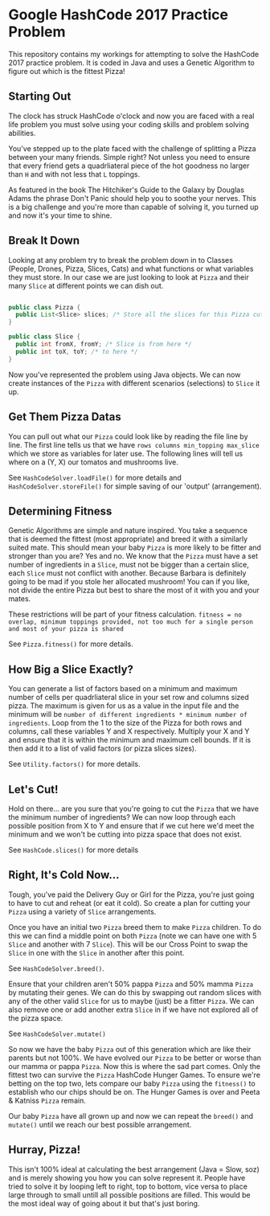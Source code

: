 # Google HashCode 2017 Practice Problem

This repository contains my workings for attempting to solve the HashCode 2017 practice problem.
It is coded in Java and uses a Genetic Algorithm to figure out which is the fittest Pizza!

## Starting Out

The clock has struck HashCode o'clock and now you are faced with a real life problem you must solve using your coding skills and problem solving abilities.

You've stepped up to the plate faced with the challenge of splitting a Pizza between your many friends. Simple right?
Not unless you need to ensure that every friend gets a quadrliateral piece of the hot goodness no larger than `H` and with not less that `L` toppings.

As featured in the book The Hitchiker's Guide to the Galaxy by Douglas Adams the phrase Don't Panic should help you to soothe your nerves.
This is a big challenge and you're more than capable of solving it, you turned up and now it's your time to shine.

## Break It Down

Looking at any problem try to break the problem down in to Classes (People, Drones, Pizza, Slices, Cats) and what functions or what variables they must store.
In our case we are just looking to look at `Pizza` and their many `Slice` at different points we can dish out.

```java

public class Pizza {
  public List<Slice> slices; /* Store all the slices for this Pizza cutting scenario */
}

public class Slice {
  public int fromX, fromY; /* Slice is from here */
  public int toX, toY; /* to here */
}

```

Now you've represented the problem using Java objects.
We can now create instances of the `Pizza` with different scenarios (selections) to `Slice` it up.

## Get Them Pizza Datas

You can pull out what our `Pizza` could look like by reading the file line by line.
The first line tells us that we have `rows columns min_topping max_slice` which we store as variables for later use.
The following lines will tell us where on a (Y, X) our tomatos and mushrooms live.

See `HashCodeSolver.loadFile()` for more details and `HashCodeSolver.storeFile()` for simple saving of our 'output' (arrangement).

## Determining Fitness

Genetic Algorithms are simple and nature inspired.
You take a sequence that is deemed the fittest (most appropriate) and breed it with a similarly suited mate.
This should mean your baby `Pizza` is more likely to be fitter and stronger than you are? Yes and no.
We know that the `Pizza` must have a set number of ingredients in a `Slice`, must not be bigger than a certain slice, each `Slice` must not conflict with another.
Because Barbara is definitely going to be mad if you stole her allocated mushroom!
You can if you like, not divide the entire Pizza but best to share the most of it with you and your mates.

These restrictions will be part of your fitness calculation.
`fitness = no overlap, minimum toppings provided, not too much for a single person and most of your pizza is shared`

See `Pizza.fitness()` for more details.

## How Big a Slice Exactly?

You can generate a list of factors based on a minimum and maximum number of cells per quadrliateral slice in your set row and columns sized pizza.
The maximum is given for us as a value in the input file and the minimum will be `number of different ingredients * minimum number of ingredients`.
Loop from the 1 to the size of the Pizza for both rows and columns, call these variables Y and X respectively.
Multiply your X and Y and ensure that it is within the minimum and maximum cell bounds.
If it is then add it to a list of valid factors (or pizza slices sizes).

See `Utility.factors()` for more details.

## Let's Cut!

Hold on there... are you sure that you're going to cut the `Pizza` that we have the minimum number of ingredients?
We can now loop through each possible position from X to Y and ensure that if we cut here we'd meet the minimum and we won't be cutting into pizza space that does not exist.

See `HashCode.slices()` for more details

## Right, It's Cold Now...

Tough, you've paid the Delivery Guy or Girl for the Pizza, you're just going to have to cut and reheat (or eat it cold).
So create a plan for cutting your `Pizza` using a variety of `Slice` arrangements.

Once you have an initial two `Pizza` breed them to make `Pizza` children.
To do this we can find a middle point on both `Pizza` (note we can have one with 5 `Slice` and another with 7 `Slice`).
This will be our Cross Point to swap the `Slice` in one with the `Slice` in another after this point.

See `HashCodeSolver.breed()`.

Ensure that your children aren't 50% pappa `Pizza` and 50% mamma `Pizza` by mutating their genes.
We can do this by swapping out random slices with any of the other valid `Slice` for us to maybe (just) be a fitter `Pizza`.
We can also remove one or add another extra `Slice` in if we have not explored all of the pizza space.

See `HashCodeSolver.mutate()`

So now we have the baby `Pizza` out of this generation which are like their parents but not 100%.
We have evolved our `Pizza` to be better or worse than our mamma or pappa `Pizza`.
Now this is where the sad part comes. Only the fittest two can survive the `Pizza` HashCode Hunger Games.
To ensure we're betting on the top two, lets compare our baby `Pizza` using the `fitness()` to establish who our chips should be on.
The Hunger Games is over and Peeta & Katniss `Pizza` remain.

Our baby `Pizza` have all grown up and now we can repeat the `breed()` and `mutate()` until we reach our best possible arrangement.

## Hurray, Pizza!

This isn't 100% ideal at calculating the best arrangement (Java = Slow, soz) and is merely showing you how you can solve represent it.
People have tried to solve it by looping left to right, top to bottom, vice versa to place large through to small untill all possible positions are filled.
This would be the most ideal way of going about it but that's just boring.